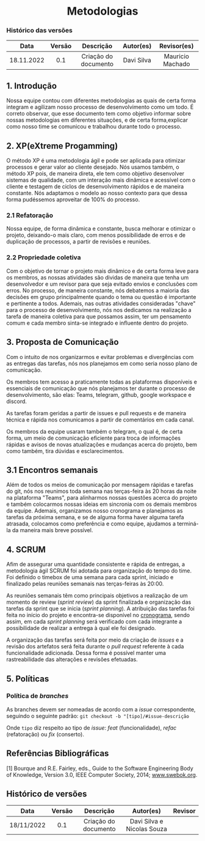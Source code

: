 # <center>Metodologias

### Histórico das versões
|    Data     | Versão | Descrição            | Autor(es)     | Revisor(es)|
|  :-------:  | :----: | :------------------: | :-----------: | :-: |
|  18.11.2022 |  0.1   | Criação do documento | Davi Silva    | Mauricio Machado |


## 1. Introdução

Nossa equipe contou com diferentes metodologias as quais de certa forma integram e agilizam nosso processo de desenvolvimento como um todo. É correto observar, que esse documento tem como objetivo informar sobre nossas metodologias em diferentes situações, e de certa forma,explicar como nosso time se comunicou e trabalhou durante todo o processo.  

## 2. XP(eXtreme Progamming)

O método XP é uma metodologia ágil e pode ser aplicada para otimizar processos e gerar valor ao cliente desejado. Nós usamos também, o método XP pois, de maneira direta, ele tem como objetivo desenvolver sistemas de qualidade, com um interação mais dinâmica e acessível com o cliente e testagem de ciclos de desenvolvimento rápidos e de maneira constante. Nós adaptamos o modelo ao nosso contexto para que dessa forma pudéssemos aproveitar de 100% do processo.

### 2.1  Refatoração

Nossa equipe, de forma dinâmica e constante, busca melhorar e otimizar o projeto, deixando-o mais claro, com menos possibilidade de erros e de duplicação de processos, a partir de revisões e reuniões.


### 2.2 Propriedade coletiva

Com o objetivo de tornar o projeto mais dinâmico e de certa forma leve para os membros, as nossas atividades são dividas de maneira que tenha um desenvolvedor e um revisor para que seja evitado envios e conclusões com erros. No processo, de maneira constante, nós debatemos a maioria das decisões em grupo principalmente quando o tema ou questão é importante e pertinente a todos. Ademais, nas outras atividades consideradas "chave" para o processo de desenvolvimento, nós nos dedicamos na realização a tarefa de maneira coletiva para que possamos assim, ter um pensamento comum e cada membro sinta-se integrado e influente dentro do projeto.

## 3. Proposta de Comunicação

Com o intuito de nos organizarmos e evitar problemas e divergências com as entregas das tarefas, nós nos planejamos em como seria nosso plano de comunicação.

Os membros tem acesso a praticamente todas as plataformas disponíveis e essenciais de comunicação que nós planejamos ter durante o processo de desenvolvimento, são elas: Teams, telegram, github, google workspace e discord.

As tarefas foram geridas a partir de issues e pull requests e de maneira técnica e rápida nos comunicamos a partir de comentários em cada canal.

Os membros da equipe usaram também o telegram, o qual é, de certa forma, um meio de comunicação eficiente para troca de informações rápidas e avisos de novas atualizações e mudanças acerca do projeto, bem como também, tira dúvidas e esclarecimentos.

## 3.1 Encontros semanais

Além de todos os meios de comunicação por mensagem rápidas e tarefas do git, nós nos reunimos toda semana nas terças-feira às 20 horas da noite na plataforma "Teams", para alinharmos nossas questões acerca do projeto e também colocarmos nossas ideias em sincronia com os demais membros da equipe. Ademais, organizamos nosso cronograma e planejamos as tarefas da próxima semana, e se de alguma forma haver alguma tarefa atrasada, colocamos como preferência e como equipe, ajudamos a terminá-la da maneira mais breve possível.

## 4. SCRUM

Afim de assegurar uma quantidade consistente e rápida de entregas, a metodologia ágil SCRUM foi adotada para organização do tempo do time. Foi definido o timebox de uma semana para cada sprint, iniciado e finalizado pelas reuniões semanais nas terças-feiras às 20:00.

As reuniões semanais têm como principais objetivos a realização de um  momento de review (_sprint review_) da sprint finalizada e organização das tarefas da sprint que se inicia (_sprint planning_). A atribuição das tarefas foi feita no início do projeto e encontra-se disponível no [cronograma](/docs/planejamento/cronograma.md), sendo assim, em cada _sprint planning_ será verificado com cada integrante a possibilidade de realizar a entrega à qual ele foi designado.

A organização das tarefas será feita por meio da criação de _issues_ e a revisão dos artefatos será feita durante o _pull request_ referente à cada funcionalidade adicionada. Dessa forma é possível manter uma rastreabilidade das alterações e revisões efetuadas.


## 5. Políticas

### Política de _branches_

As branches devem ser nomeadas de acordo com a _issue_ correspondente, seguindo o seguinte padrão:
`git checkout -b "[tipo]/#issue-descrição`

Onde `tipo` diz respeito ao tipo de _issue_: _feat_ (funcionalidade), _refac_ (refatoração) ou _fix_ (conserto).


## Referências Bibliográficas

[1] Bourque and R.E. Fairley, eds., Guide to the Software Engineering Body of Knowledge, Version 3.0, IEEE Computer Society, 2014; www.swebok.org.

## Histórico de versões

|    Data     | Versão | Descrição            | Autor(es)     | Revisor |
| :-------: | :----: | :------------------: | :-----------: | :-: |
|  18/11/2022 |  0.1   | Criação do documento | Davi Silva e Nicolas Souza  |  |
